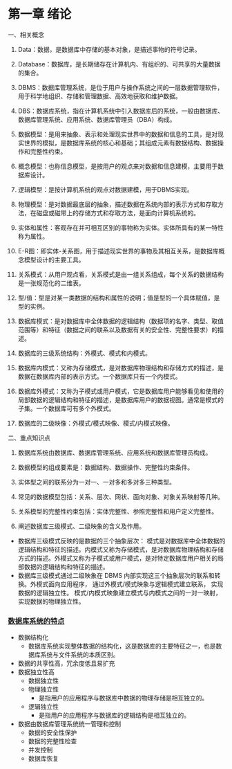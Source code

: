 <!--
author: thyme
date: 2019-12-22
title: 数据库系统概论第一章
tags:  
category: mysql
status: publish   
summary: 数据库系统概论
-->

# 第一章  绪论

一、相关概念

   1. Data：数据，是数据库中存储的基本对象，是描述事物的符号记录。

   2. Database：数据库，是长期储存在计算机内、有组织的、可共享的大量数据的集合。

   3. DBMS：数据库管理系统，是位于用户与操作系统之间的一层数据管理软件，用于科学地组织、存储和管理数据、高效地获取和维护数据。

   4. DBS：数据库系统，指在计算机系统中引入数据库后的系统，一般由数据库、数据库管理系统、应用系统、数据库管理员（DBA）构成。

   5. 数据模型：是用来抽象、表示和处理现实世界中的数据和信息的工具，是对现实世界的模拟，是数据库系统的核心和基础；其组成元素有数据结构、数据操作和完整性约束。

   6. 概念模型：也称信息模型，是按用户的观点来对数据和信息建模，主要用于数据库设计。

   7. 逻辑模型：是按计算机系统的观点对数据建模，用于DBMS实现。

   8. 物理模型：是对数据最底层的抽象，描述数据在系统内部的表示方式和存取方法，在磁盘或磁带上的存储方式和存取方法，是面向计算机系统的。

   9. 实体和属性：客观存在并可相互区别的事物称为实体。实体所具有的某一特性称为属性。

   10. E-R图：即实体-关系图，用于描述现实世界的事物及其相互关系，是数据库概念模型设计的主要工具。

   11. 关系模式：从用户观点看，关系模式是由一组关系组成，每个关系的数据结构是一张规范化的二维表。

   12. 型/值：型是对某一类数据的结构和属性的说明；值是型的一个具体赋值，是型的实例。

   13. 数据库模式：是对数据库中全体数据的逻辑结构（数据项的名字、类型、取值范围等）和特征（数据之间的联系以及数据有关的安全性、完整性要求）的描述。

   14. 数据库的三级系统结构：外模式、模式和内模式。

   15. 数据库内模式：又称为存储模式，是对数据库物理结构和存储方式的描述，是数据在数据库内部的表示方式。一个数据库只有一个内模式。

   16. 数据库外模式：又称为子模式或用户模式，它是数据库用户能够看见和使用的局部数据的逻辑结构和特征的描述，是数据库用户的数据视图。通常是模式的子集。一个数据库可有多个外模式。

   17. 数据库的二级映像：外模式/模式映像、模式/内模式映像。

       

二、重点知识点

1. 数据库系统由数据库、数据库管理系统、应用系统和数据库管理员构成。

2. 数据模型的组成要素是：数据结构、数据操作、完整性约束条件。

3. 实体型之间的联系分为一对一、一对多和多对多三种类型。

4. 常见的数据模型包括：关系、层次、网状、面向对象、对象关系映射等几种。

5. 关系模型的完整性约束包括：实体完整性、参照完整性和用户定义完整性。

6. 阐述数据库三级模式、二级映象的含义及作用。
- 数据库三级模式反映的是数据的三个抽象层次： 模式是对数据库中全体数据的逻辑结构和特征的描述。内模式又称为存储模式，是对数据库物理结构和存储方式的描述。外模式又称为子模式或用户模式，是对特定数据库用户相关的局部数据的逻辑结构和特征的描述。
- 数据库三级模式通过二级映象在 DBMS 内部实现这三个抽象层次的联系和转换。外模式面向应用程序， 通过外模式/模式映象与逻辑模式建立联系， 实现数据的逻辑独立性。 模式/内模式映象建立模式与内模式之间的一对一映射， 实现数据的物理独立性。

### <u>数据库系统的特点</u>

- 数据结构化
  - 数据库系统实现整体数据的结构化，这是数据库的主要特征之一，也是数据库系统与文件系统的本质区别。
- 数据的共享性高，冗余度低且易扩充
- 数据独立性高
  - 数据独立性
  - 物理独立性
    - 是指用户的应用程序与数据库中数据的物理存储是相互独立的。
  - 逻辑独立性
    - 是指用户的应用程序与数据库的逻辑结构是相互独立的。
- 数据由数据库管理系统统一管理和控制
  - 数据的安全性保护
  - 数据的完整性检查
  - 并发控制
  - 数据库恢复
